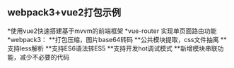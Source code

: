 ## webpack3+vue2打包示例
*使用vue2快速搭建基于mvvm的前端框架
*vue-router 实现单页面路由功能
*webpack3：
**打包压缩，图片base64转码
**公共模块提取，css文件抽离
**支持less解析
**支持ES6语法转ES5
**支持开发hot调试模式
**新增模块串联功能，减少不必要的代码



